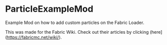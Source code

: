 # ParticleExampleMod
Example Mod on how to add custom particles on the Fabric Loader.

This was made for the Fabric Wiki. Check out their articles by clicking (here](https://fabricmc.net/wiki/).
